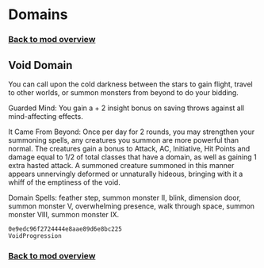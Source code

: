 # Domains

### [Back to mod overview](./README.md)

## Void Domain

You can call upon the cold darkness between the stars to gain flight, travel to other worlds, or summon monsters from beyond to do your bidding.  
Guarded Mind: You gain a + 2 insight bonus on saving throws against all mind-affecting effects.  
It Came From Beyond: Once per day for 2 rounds, you may strengthen your summoning spells, any creatures you summon are more powerful than normal. The creatures gain a bonus to Attack, AC, Initiative, Hit Points and damage equal to 1/2 of total classes that have a domain, as well as gaining 1 extra hasted attack. A summoned creature summoned in this manner appears unnervingly deformed or unnaturally hideous, bringing with it a whiff of the emptiness of the void.  
Domain Spells: feather step, summon monster II, blink, dimension door, summon monster V, overwhelming presence, walk through space, summon monster VIII, summon monster IX.

`0e9edc96f2724444e8aae89d6e8bc225`  
`VoidProgression`  


### [Back to mod overview](./README.md)
